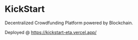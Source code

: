 # KickStart

Decentralized Crowdfunding Platform powered by Blockchain.

Deployed @ <a href="https://kickstart-eta.vercel.app/">https://kickstart-eta.vercel.app/</a>
